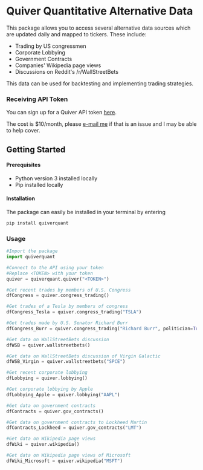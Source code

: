 # Quiver Quantitative Alternative Data
This package allows you to access several alternative data sources which are updated daily and mapped to tickers. These include:
- Trading by US congressmen
- Corporate Lobbying
- Government Contracts
- Companies' Wikipedia page views
- Discussions on Reddit's /r/WallStreetBets

This data can be used for backtesting and implementing trading strategies.

### Receiving API Token
You can sign up for a Quiver API token [here](https://api.quiverquant.com). 

The cost is $10/month, please [e-mail me](mailto:chris@quiverquant.com) if that is an issue and I may be able to help cover.

## Getting Started
#### Prerequisites
- Python version 3 installed locally
- Pip installed locally

#### Installation
The package can easily be installed in your terminal by entering
```python
pip install quiverquant
```

### Usage
```python
#Import the package
import quiverquant

#Connect to the API using your token
#Replace <TOKEN> with your token
quiver = quiverquant.quiver("<TOKEN>")

#Get recent trades by members of U.S. Congress
dfCongress = quiver.congress_trading()

#Get trades of a Tesla by members of congress
dfCongress_Tesla = quiver.congress_trading("TSLA")

#Get trades made by U.S. Senator Richard Burr
dfCongress_Burr = quiver.congress_trading("Richard Burr", politician=True)

#Get data on WallStreetBets discussion
dfWSB = quiver.wallstreetbets()

#Get data on WallStreetBets discussion of Virgin Galactic
dfWSB_Virgin = quiver.wallstreetbets("SPCE")

#Get recent corporate lobbying
dfLobbying = quiver.lobbying()

#Get corporate lobbying by Apple
dfLobbying_Apple = quiver.lobbying("AAPL")

#Get data on government contracts
dfContracts = quiver.gov_contracts()

#Get data on government contracts to Lockheed Martin
dfContracts_Lockheed = quiver.gov_contracts("LMT")

#Get data on Wikipedia page views
dfWiki = quiver.wikipedia()

#Get data on Wikipedia page views of Microsoft
dfWiki_Microsoft = quiver.wikipedia("MSFT")
```


